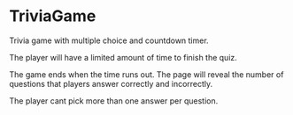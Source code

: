 # TriviaGame

Trivia game with multiple choice and countdown timer.

The player will have a limited amount of time to finish the quiz.

The game ends when the time runs out. The page will reveal the number of questions that players answer correctly and incorrectly.

The player cant pick more than one answer per question.

